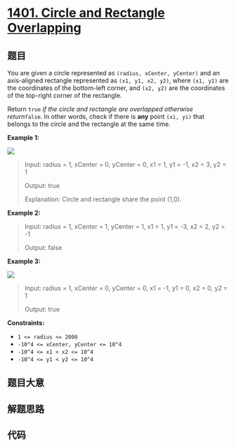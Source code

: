 # [1401. Circle and Rectangle Overlapping](https://leetcode.com/problems/circle-and-rectangle-overlapping/)

## 题目

You are given a circle represented as `(radius, xCenter, yCenter)` and an
axis-aligned rectangle represented as `(x1, y1, x2, y2)`, where `(x1, y1)` are
the coordinates of the bottom-left corner, and `(x2, y2)` are the coordinates
of the top-right corner of the rectangle.

Return `true` _if the circle and rectangle are overlapped otherwise
return_`false`. In other words, check if there is **any** point `(xi, yi)`
that belongs to the circle and the rectangle at the same time.

**Example 1:**

![](https://assets.leetcode.com/uploads/2020/02/20/sample_4_1728.png)

> Input: radius = 1, xCenter = 0, yCenter = 0, x1 = 1, y1 = -1, x2 = 3, y2 = 1
>
> Output: true
>
> Explanation: Circle and rectangle share the point (1,0).

**Example 2:**

> Input: radius = 1, xCenter = 1, yCenter = 1, x1 = 1, y1 = -3, x2 = 2, y2 = -1
>
> Output: false

**Example 3:**

![](https://assets.leetcode.com/uploads/2020/02/20/sample_2_1728.png)

> Input: radius = 1, xCenter = 0, yCenter = 0, x1 = -1, y1 = 0, x2 = 0, y2 = 1
>
> Output: true

**Constraints:**

- `1 <= radius <= 2000`
- `-10^4 <= xCenter, yCenter <= 10^4`
- `-10^4 <= x1 < x2 <= 10^4`
- `-10^4 <= y1 < y2 <= 10^4`

## 题目大意

## 解题思路

## 代码

```javascript

```
